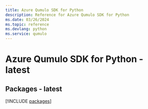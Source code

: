 ```yaml
---
title: Azure Qumulo SDK for Python
description: Reference for Azure Qumulo SDK for Python
ms.date: 03/26/2024
ms.topic: reference
ms.devlang: python
ms.service: qumulo
---
```

# Azure Qumulo SDK for Python - latest
## Packages - latest
[!INCLUDE [packages](qumulo-index.md)]